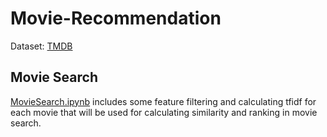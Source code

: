 # Movie-Recommendation
Dataset: [TMDB](https://www.kaggle.com/tmdb/tmdb-movie-metadata)
## Movie Search
[MovieSearch.ipynb](blob/master/MoviesSearch.ipynb) includes some feature filtering and calculating tfidf for each movie that will be used for calculating similarity and ranking in movie search.



